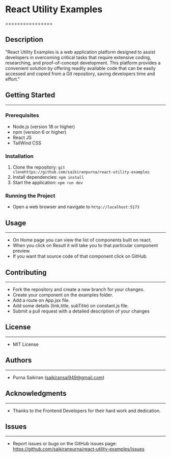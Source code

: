 # React Utility Examples

================

## Description

"React Utility Examples is a web application platform designed to assist developers in overcoming critical tasks that require extensive coding, researching, and proof-of-concept development. This platform provides a convenient solution by offering readily available code that can be easily accessed and copied from a Git repository, saving developers time and effort."

## Getting Started

---

### Prerequisites

- Node.js (version 18 or higher)
- npm (version 6 or higher)
- React JS
- TailWind CSS

### Installation

1. Clone the repository: `git clonehttps://github.com/saikiranpurna/react-utility-examples`
2. Install dependencies: `npm install`
3. Start the application: `npm run dev`

### Running the Project

- Open a web browser and navigate to `http://localhost:5173`

## Usage

---

- On Home page you can view the list of components built on react.
- When you click on Result it will take you to that particular component preview.
- If you want that source code of that component click on GitHub.

## Contributing

---

- Fork the repository and create a new branch for your changes.
- Create your component on the examples folder.
- Add a route on App.jsx file.
- Add some details (link,title, subTitle) on constant.js file.
- Submit a pull request with a detailed description of your changes

## License

---

- MIT License

## Authors

---

- Purna Saikiran ([saikiransai949@gmail.com](mailto:saikiransai949@gmail.com))

## Acknowledgments

---

- Thanks to the Frontend Developers for their hard work and dedication.

## Issues

---

- Report issues or bugs on the GitHub issues page: https://github.com/saikiranpurna/react-utility-examples/issues

